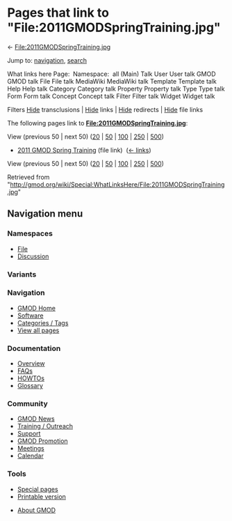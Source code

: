 <div id="mw-page-base" class="noprint">

</div>

<div id="mw-head-base" class="noprint">

</div>

<div id="content" class="mw-body" role="main">

<span id="top"></span>

<div id="mw-js-message" style="display:none;">

</div>



# <span dir="auto">Pages that link to "File:2011GMODSpringTraining.jpg"</span>

<div id="bodyContent">

<div id="contentSub">

←
[File:2011GMODSpringTraining.jpg](/wiki/File:2011GMODSpringTraining.jpg "File:2011GMODSpringTraining.jpg")

</div>

<div id="jump-to-nav" class="mw-jump">

Jump to: [navigation](#mw-navigation), [search](#p-search)

</div>

<div id="mw-content-text">

What links here Page:  Namespace:  all (Main) Talk User User talk GMOD
GMOD talk File File talk MediaWiki MediaWiki talk Template Template talk
Help Help talk Category Category talk Property Property talk Type Type
talk Form Form talk Concept Concept talk Filter Filter talk Widget
Widget talk

Filters
[Hide](/mediawiki/index.php?title=Special:WhatLinksHere/File:2011GMODSpringTraining.jpg&hidetrans=1 "Special:WhatLinksHere/File:2011GMODSpringTraining.jpg")
transclusions \|
[Hide](/mediawiki/index.php?title=Special:WhatLinksHere/File:2011GMODSpringTraining.jpg&hidelinks=1 "Special:WhatLinksHere/File:2011GMODSpringTraining.jpg")
links \|
[Hide](/mediawiki/index.php?title=Special:WhatLinksHere/File:2011GMODSpringTraining.jpg&hideredirs=1 "Special:WhatLinksHere/File:2011GMODSpringTraining.jpg")
redirects \|
[Hide](/mediawiki/index.php?title=Special:WhatLinksHere/File:2011GMODSpringTraining.jpg&hideimages=1 "Special:WhatLinksHere/File:2011GMODSpringTraining.jpg")
file links

The following pages link to
**[File:2011GMODSpringTraining.jpg](/wiki/File:2011GMODSpringTraining.jpg "File:2011GMODSpringTraining.jpg")**:

View (previous 50 \| next 50)
([20](/mediawiki/index.php?title=Special:WhatLinksHere/File:2011GMODSpringTraining.jpg&limit=20 "Special:WhatLinksHere/File:2011GMODSpringTraining.jpg")
\|
[50](/mediawiki/index.php?title=Special:WhatLinksHere/File:2011GMODSpringTraining.jpg&limit=50 "Special:WhatLinksHere/File:2011GMODSpringTraining.jpg")
\|
[100](/mediawiki/index.php?title=Special:WhatLinksHere/File:2011GMODSpringTraining.jpg&limit=100 "Special:WhatLinksHere/File:2011GMODSpringTraining.jpg")
\|
[250](/mediawiki/index.php?title=Special:WhatLinksHere/File:2011GMODSpringTraining.jpg&limit=250 "Special:WhatLinksHere/File:2011GMODSpringTraining.jpg")
\|
[500](/mediawiki/index.php?title=Special:WhatLinksHere/File:2011GMODSpringTraining.jpg&limit=500 "Special:WhatLinksHere/File:2011GMODSpringTraining.jpg"))

- [2011 GMOD Spring
  Training](/wiki/2011_GMOD_Spring_Training "2011 GMOD Spring Training")
  (file link) ‎ <span class="mw-whatlinkshere-tools">([←
  links](/mediawiki/index.php?title=Special:WhatLinksHere&target=2011+GMOD+Spring+Training "Special:WhatLinksHere"))</span>

View (previous 50 \| next 50)
([20](/mediawiki/index.php?title=Special:WhatLinksHere/File:2011GMODSpringTraining.jpg&limit=20 "Special:WhatLinksHere/File:2011GMODSpringTraining.jpg")
\|
[50](/mediawiki/index.php?title=Special:WhatLinksHere/File:2011GMODSpringTraining.jpg&limit=50 "Special:WhatLinksHere/File:2011GMODSpringTraining.jpg")
\|
[100](/mediawiki/index.php?title=Special:WhatLinksHere/File:2011GMODSpringTraining.jpg&limit=100 "Special:WhatLinksHere/File:2011GMODSpringTraining.jpg")
\|
[250](/mediawiki/index.php?title=Special:WhatLinksHere/File:2011GMODSpringTraining.jpg&limit=250 "Special:WhatLinksHere/File:2011GMODSpringTraining.jpg")
\|
[500](/mediawiki/index.php?title=Special:WhatLinksHere/File:2011GMODSpringTraining.jpg&limit=500 "Special:WhatLinksHere/File:2011GMODSpringTraining.jpg"))

</div>

<div class="printfooter">

Retrieved from
"<http://gmod.org/wiki/Special:WhatLinksHere/File:2011GMODSpringTraining.jpg>"

</div>

<div id="catlinks" class="catlinks catlinks-allhidden">

</div>

<div class="visualClear">

</div>

</div>

</div>

<div id="mw-navigation">

## Navigation menu

<div id="mw-head">



<div id="left-navigation">

<div id="p-namespaces" class="vectorTabs" role="navigation"
aria-labelledby="p-namespaces-label">

### Namespaces

- <span id="ca-nstab-image"><a href="/wiki/File:2011GMODSpringTraining.jpg" accesskey="c"
  title="View the file page [c]">File</a></span>
- <span id="ca-talk"><a
  href="/mediawiki/index.php?title=File_talk:2011GMODSpringTraining.jpg&amp;action=edit&amp;redlink=1"
  accesskey="t"
  title="Discussion about the content page [t]">Discussion</a></span>

</div>

<div id="p-variants" class="vectorMenu emptyPortlet" role="navigation"
aria-labelledby="p-variants-label">

### 

### Variants[](#)

<div class="menu">

</div>

</div>

</div>

<div id="right-navigation">





</div>



</div>

</div>

</div>

<div id="mw-panel">

<div id="p-logo" role="banner">

<a href="/wiki/Main_Page"
style="background-image: url(http://gmod.org/images/GMOD-cogs.png);"
title="Visit the main page"></a>

</div>

<div id="p-Navigation" class="portal" role="navigation"
aria-labelledby="p-Navigation-label">

### Navigation

<div class="body">

- <span id="n-GMOD-Home">[GMOD Home](/wiki/Main_Page)</span>
- <span id="n-Software">[Software](/wiki/GMOD_Components)</span>
- <span id="n-Categories-.2F-Tags">[Categories /
  Tags](/wiki/Categories)</span>
- <span id="n-View-all-pages">[View all
  pages](/wiki/Special:AllPages)</span>

</div>

</div>

<div id="p-Documentation" class="portal" role="navigation"
aria-labelledby="p-Documentation-label">

### Documentation

<div class="body">

- <span id="n-Overview">[Overview](/wiki/Overview)</span>
- <span id="n-FAQs">[FAQs](/wiki/Category:FAQ)</span>
- <span id="n-HOWTOs">[HOWTOs](/wiki/Category:HOWTO)</span>
- <span id="n-Glossary">[Glossary](/wiki/Glossary)</span>

</div>

</div>

<div id="p-Community" class="portal" role="navigation"
aria-labelledby="p-Community-label">

### Community

<div class="body">

- <span id="n-GMOD-News">[GMOD News](/wiki/GMOD_News)</span>
- <span id="n-Training-.2F-Outreach">[Training /
  Outreach](/wiki/Training_and_Outreach)</span>
- <span id="n-Support">[Support](/wiki/Support)</span>
- <span id="n-GMOD-Promotion">[GMOD
  Promotion](/wiki/GMOD_Promotion)</span>
- <span id="n-Meetings">[Meetings](/wiki/Meetings)</span>
- <span id="n-Calendar">[Calendar](/wiki/Calendar)</span>

</div>

</div>

<div id="p-tb" class="portal" role="navigation"
aria-labelledby="p-tb-label">

### Tools

<div class="body">

- <span id="t-specialpages"><a href="/wiki/Special:SpecialPages" accesskey="q"
  title="A list of all special pages [q]">Special pages</a></span>
- <span id="t-print"><a
  href="/mediawiki/index.php?title=Special:WhatLinksHere/File:2011GMODSpringTraining.jpg&amp;printable=yes"
  rel="alternate" accesskey="p"
  title="Printable version of this page [p]">Printable version</a></span>

</div>

</div>

</div>

</div>

<div id="footer" role="contentinfo">

- <span id="footer-places-about">[About
  GMOD](/wiki/GMOD:About "GMOD:About")</span>

<!-- -->






</div>
